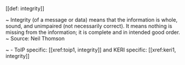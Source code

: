 [[def: integrity]]

~ Integrity (of a message or data) means that the information is whole, sound, and unimpaired (not necessarily correct). It means nothing is missing from the information; it is complete and in intended good order.  
~ Source: Neil Thomson

~ - ToIP specific: [[xref:toip1, integrity]] and KERI specific: [[xref:keri1, integrity]]
